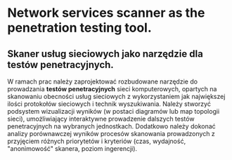 # Network services scanner as the penetration testing tool.

## Skaner usług sieciowych jako narzędzie dla testów penetracyjnych.

W ramach prac należy zaprojektować rozbudowane narzędzie do prowadzania **testów penetracyjnych** sieci komputerowych, opartych na skanowaniu obecności usług sieciowych z wykorzystaniem jak największej ilości protokołów sieciowych i technik wyszukiwania. Należy stworzyć podsystem wizualizacji wyników (w postaci diagramów lub map topologii sieci), umożliwiający interaktywne prowadzenie dalszych testów penetracyjnych na wybranych jednostkach. Dodatkowo należy dokonać analizy porównawczej wyników procesów skanowania prowadzonych z przyjęciem różnych priorytetów i kryteriów (czas, wydajność, "anonimowość" skanera, poziom ingerencji).
